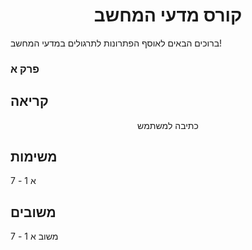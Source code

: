 <h1 style="text-align:center;">קורס מדעי המחשב</h1>
<p>ברוכים הבאים לאוסף הפתרונות לתרגולים במדעי המחשב!</p>
<p style="text-align:center;"> 
  <h3>פרק א</h3>
  <h2>קריאה</h2>
  <p style="text-align:center;>
    <a href="https://drive.google.com/file/d/1D_T6rEhG6G54UmRRnLSxk5hWjCfKHCau/view">כתיבה למשתמש</a>
  </p>
  <h2>משימות</h2>
  <p> א 1 - 7</p>
  <h2>משובים</h2>
  <p>משוב א 1 - 7</p>
</p>
